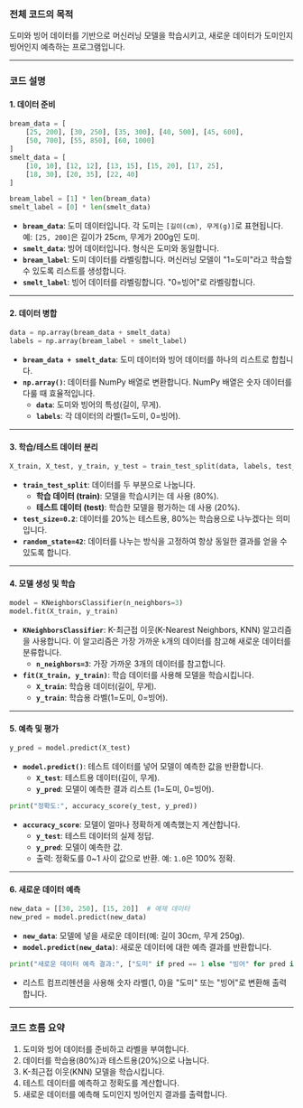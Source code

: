 ### **전체 코드의 목적**
도미와 빙어 데이터를 기반으로 머신러닝 모델을 학습시키고, 새로운 데이터가 도미인지 빙어인지 예측하는 프로그램입니다.

---

### **코드 설명**

#### **1. 데이터 준비**
```python
bream_data = [
    [25, 200], [30, 250], [35, 300], [40, 500], [45, 600],
    [50, 700], [55, 850], [60, 1000]
]
smelt_data = [
    [10, 10], [12, 12], [13, 15], [15, 20], [17, 25],
    [18, 30], [20, 35], [22, 40]
]

bream_label = [1] * len(bream_data)
smelt_label = [0] * len(smelt_data)
```

- **`bream_data`**: 도미 데이터입니다. 각 도미는 `[길이(cm), 무게(g)]`로 표현됩니다. 예: `[25, 200]`은 길이가 25cm, 무게가 200g인 도미.
- **`smelt_data`**: 빙어 데이터입니다. 형식은 도미와 동일합니다.
- **`bream_label`**: 도미 데이터를 라벨링합니다. 머신러닝 모델이 "1=도미"라고 학습할 수 있도록 리스트를 생성합니다.
- **`smelt_label`**: 빙어 데이터를 라벨링합니다. "0=빙어"로 라벨링합니다.

---

#### **2. 데이터 병합**
```python
data = np.array(bream_data + smelt_data)
labels = np.array(bream_label + smelt_label)
```

- **`bream_data + smelt_data`**: 도미 데이터와 빙어 데이터를 하나의 리스트로 합칩니다.
- **`np.array()`**: 데이터를 NumPy 배열로 변환합니다. NumPy 배열은 숫자 데이터를 다룰 때 효율적입니다.
  - **`data`**: 도미와 빙어의 특성(길이, 무게).
  - **`labels`**: 각 데이터의 라벨(1=도미, 0=빙어).

---

#### **3. 학습/테스트 데이터 분리**
```python
X_train, X_test, y_train, y_test = train_test_split(data, labels, test_size=0.2, random_state=42)
```

- **`train_test_split`**: 데이터를 두 부분으로 나눕니다.
  - **학습 데이터 (train)**: 모델을 학습시키는 데 사용 (80%).
  - **테스트 데이터 (test)**: 학습한 모델을 평가하는 데 사용 (20%).
- **`test_size=0.2`**: 데이터를 20%는 테스트용, 80%는 학습용으로 나누겠다는 의미입니다.
- **`random_state=42`**: 데이터를 나누는 방식을 고정하여 항상 동일한 결과를 얻을 수 있도록 합니다.

---

#### **4. 모델 생성 및 학습**
```python
model = KNeighborsClassifier(n_neighbors=3)
model.fit(X_train, y_train)
```

- **`KNeighborsClassifier`**: K-최근접 이웃(K-Nearest Neighbors, KNN) 알고리즘을 사용합니다. 이 알고리즘은 가장 가까운 `k`개의 데이터를 참고해 새로운 데이터를 분류합니다.
  - **`n_neighbors=3`**: 가장 가까운 3개의 데이터를 참고합니다.
- **`fit(X_train, y_train)`**: 학습 데이터를 사용해 모델을 학습시킵니다.
  - **`X_train`**: 학습용 데이터(길이, 무게).
  - **`y_train`**: 학습용 라벨(1=도미, 0=빙어).

---

#### **5. 예측 및 평가**
```python
y_pred = model.predict(X_test)
```

- **`model.predict()`**: 테스트 데이터를 넣어 모델이 예측한 값을 반환합니다.
  - **`X_test`**: 테스트용 데이터(길이, 무게).
  - **`y_pred`**: 모델이 예측한 결과 리스트 (1=도미, 0=빙어).

```python
print("정확도:", accuracy_score(y_test, y_pred))
```

- **`accuracy_score`**: 모델이 얼마나 정확하게 예측했는지 계산합니다.
  - **`y_test`**: 테스트 데이터의 실제 정답.
  - **`y_pred`**: 모델이 예측한 값.
  - 출력: 정확도를 0~1 사이 값으로 반환. 예: `1.0`은 100% 정확.

---

#### **6. 새로운 데이터 예측**
```python
new_data = [[30, 250], [15, 20]]  # 예제 데이터
new_pred = model.predict(new_data)
```

- **`new_data`**: 모델에 넣을 새로운 데이터(예: 길이 30cm, 무게 250g).
- **`model.predict(new_data)`**: 새로운 데이터에 대한 예측 결과를 반환합니다.

```python
print("새로운 데이터 예측 결과:", ["도미" if pred == 1 else "빙어" for pred in new_pred])
```

- 리스트 컴프리헨션을 사용해 숫자 라벨(1, 0)을 "도미" 또는 "빙어"로 변환해 출력합니다.

---

### **코드 흐름 요약**
1. 도미와 빙어 데이터를 준비하고 라벨을 부여합니다.
2. 데이터를 학습용(80%)과 테스트용(20%)으로 나눕니다.
3. K-최근접 이웃(KNN) 모델을 학습시킵니다.
4. 테스트 데이터를 예측하고 정확도를 계산합니다.
5. 새로운 데이터를 예측해 도미인지 빙어인지 결과를 출력합니다.
